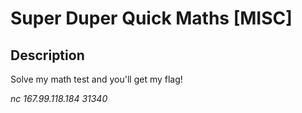 # Super Duper Quick Maths [MISC]

## Description

Solve my math test and you'll get my flag!

*nc 167.99.118.184 31340*

